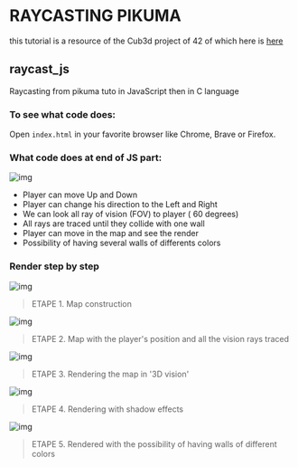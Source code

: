 # RAYCASTING PIKUMA
this tutorial is a resource of the Cub3d project of 42 of which here is [here](https://trello.com/b/gKCSvB8H/cub3d "trello")

## raycast_js
Raycasting from pikuma tuto in JavaScript then in C language

### To see what code does:
Open `index.html` in your favorite browser like Chrome, Brave or Firefox.

### What code does at end of JS part:
![img](https://raw.githubusercontent.com/BarbaraC12/raycast_js/main/JS/Tuto_img/aff_multi_wall.png)

- Player can move Up and Down
- Player can change his direction to the Left and Right
- We can look all ray of vision (FOV) to player ( 60 degrees)
- All rays are traced until they collide with one wall
- Player can move in the map and see the render
- Possibility of having several walls of differents colors

### Render step by step
![img](https://raw.githubusercontent.com/BarbaraC12/raycast_js/main/JS/Tuto_img/aff_map.png)
> ETAPE 1. Map construction

![img](https://raw.githubusercontent.com/BarbaraC12/raycast_js/main/JS/Tuto_img/lab_finish_in_JS.png)
> ETAPE 2. Map with the player's position and all the vision rays traced

![img](https://raw.githubusercontent.com/BarbaraC12/raycast_js/main/JS/Tuto_img/aff_simple_wall.png)
> ETAPE 3. Rendering the map in '3D vision'

![img](https://raw.githubusercontent.com/BarbaraC12/raycast_js/main/JS/Tuto_img/aff_shade_wall.png)
> ETAPE 4. Rendering with shadow effects

![img](https://raw.githubusercontent.com/BarbaraC12/raycast_js/main/JS/Tuto_img/aff_multi_wall.png)
> ETAPE 5. Rendered with the possibility of having walls of different colors